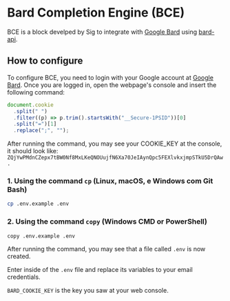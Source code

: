 # Bard Completion Engine (BCE)

BCE is a block develped by Sig to integrate with [Google Bard](https://bard.google.com) using [bard-api](https://www.npmjs.com/package/bard-ai).

## How to configure

To configure BCE, you need to login with your Google account at [Google Bard](https://bard.google.com). Once you are logged in, open the webpage's console and insert the following command:

```js
document.cookie
  .split(" ")
  .filter((p) => p.trim().startsWith("__Secure-1PSID"))[0]
  .split("=")[1]
  .replace(";", "");
```

After running the command, you may see your COOKIE_KEY at the console, it should look like: `ZQjYwPMdnCZepx7tBW0Nf8MxLKeQNOUujfN6Xa70JeIAynQpc5FEXlvkxjmpSTkU5DrQAw.`

### 1. Using the command `cp` (Linux, macOS, e Windows com Git Bash)

```bash
cp .env.example .env
```

### 2. Using the command `copy` (Windows CMD or PowerShell)

```bash
copy .env.example .env
```

After running the command, you may see that a file called `.env` is now created.

Enter inside of the `.env` file and replace its variables to your email credentials.

`BARD_COOKIE_KEY` is the key you saw at your web console.
